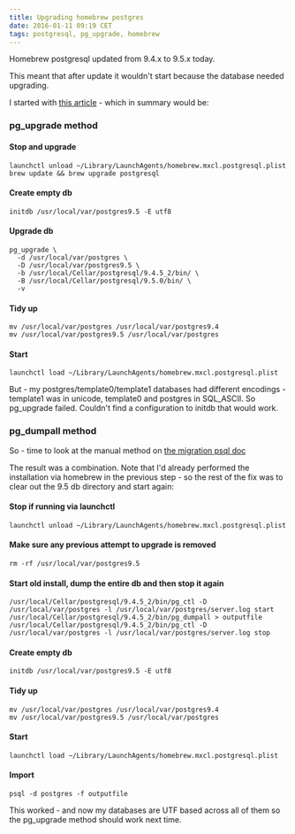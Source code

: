 ```yaml
---
title: Upgrading homebrew postgres
date: 2016-01-11 09:19 CET
tags: postgresql, pg_upgrade, homebrew
---
```


Homebrew postgresql updated from 9.4.x to 9.5.x today.

This meant that after update it wouldn't start because the database needed upgrading.

I started with [this article](https://kkob.us/2014/12/20/homebrew-and-postgresql-9-4/) - which in summary would be:

### pg\_upgrade method

####  Stop and upgrade

    launchctl unload ~/Library/LaunchAgents/homebrew.mxcl.postgresql.plist
    brew update && brew upgrade postgresql
    

#### Create empty db

    initdb /usr/local/var/postgres9.5 -E utf8

#### Upgrade db

    pg_upgrade \
      -d /usr/local/var/postgres \
      -D /usr/local/var/postgres9.5 \
      -b /usr/local/Cellar/postgresql/9.4.5_2/bin/ \
      -B /usr/local/Cellar/postgresql/9.5.0/bin/ \
      -v

#### Tidy up

    mv /usr/local/var/postgres /usr/local/var/postgres9.4
    mv /usr/local/var/postgres9.5 /usr/local/var/postgres

#### Start

    launchctl load ~/Library/LaunchAgents/homebrew.mxcl.postgresql.plist

But - my postgres/template0/template1 databases had different encodings - template1 was in unicode, template0 and postgres in SQL\_ASCII. So pg\_upgrade failed. Couldn't find a configuration to initdb that would work.

### pg\_dumpall method

So - time to look at the manual method on [the migration psql doc](http://www.postgresql.org/docs/9.5/static/upgrading.html)

The result was a combination. Note that I'd already performed the installation via homebrew in the previous step - so the rest of the fix was to clear out the 9.5 db directory and start again:

#### Stop if running via launchctl

    launchctl unload ~/Library/LaunchAgents/homebrew.mxcl.postgresql.plist

#### Make sure any previous attempt to upgrade is removed

    rm -rf /usr/local/var/postgres9.5

#### Start old install, dump the entire db and then stop it again

    /usr/local/Cellar/postgresql/9.4.5_2/bin/pg_ctl -D /usr/local/var/postgres -l /usr/local/var/postgres/server.log start
    /usr/local/Cellar/postgresql/9.4.5_2/bin/pg_dumpall > outputfile
    /usr/local/Cellar/postgresql/9.4.5_2/bin/pg_ctl -D /usr/local/var/postgres -l /usr/local/var/postgres/server.log stop


#### Create empty db

    initdb /usr/local/var/postgres9.5 -E utf8

#### Tidy up

    mv /usr/local/var/postgres /usr/local/var/postgres9.4
    mv /usr/local/var/postgres9.5 /usr/local/var/postgres

#### Start

    launchctl load ~/Library/LaunchAgents/homebrew.mxcl.postgresql.plist

#### Import

    psql -d postgres -f outputfile


This worked - and now my databases are UTF based across all of them so the pg\_upgrade method should work next time.
